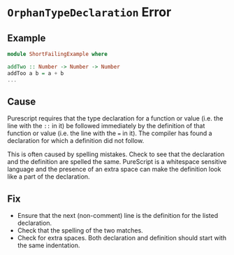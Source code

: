 # `OrphanTypeDeclaration` Error

## Example

```purescript
module ShortFailingExample where

addTwo :: Number -> Number -> Number
addToo a b = a + b
...
```

## Cause

Purescript requires that the type declaration for a function or value (i.e. the line with the `::` in it)
be followed immediately by the definition of that function or value (i.e. the line with the `=` in it). The
compiler has found a declaration for which a definition did not follow.

This is often caused by spelling mistakes.  Check to see that the declaration and the
definition are spelled the same. PureScript is a whitespace sensitive language and the presence of an
extra space can make the definition look like a part of the declaration.

## Fix

- Ensure that the next (non-comment) line is the definition for the listed declaration.
- Check that the spelling of the two matches.
- Check for extra spaces.  Both declaration and definition should start with the same indentation.
